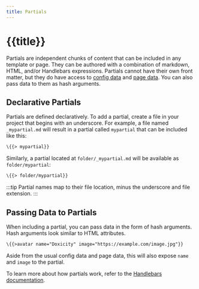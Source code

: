 ```yaml
---
title: Partials
---
```


# {{title}}

Partials are independent chunks of content that can be included in any template or page. They can be authored with a combination of markdown, HTML, and/or Handlebars expressions. Partials cannot have their own front matter, but they do have access to [config data](/config/data.html#config-data) and [page data](/config/data.html#page-data). You can also pass data to them as hash arguments.

## Declarative Partials

Partials are defined declaratively. To add a partial, create a file in your project that begins with an underscore. For example, a file named `_mypartial.md` will result in a partial called `mypartial` that can be included like this:

```hbs
\{{> mypartial}}
```

Similarly, a partial located at `folder/_mypartial.md` will be available as `folder/mypartial`:

```hbs
\{{> folder/mypartial}}
```

:::tip
Partial names map to their file location, minus the underscore and file extension.
:::

## Passing Data to Partials

When including a partial, you can pass data in the form of hash arguments. Hash arguments look similar to HTML attributes.

```hbs
\{{>avatar name="Doxicity" image="https://example.com/image.jpg"}}
```

Aside from the usual config data and page data, this will also expose `name` and `image` to the partial.

To learn more about how partials work, refer to the [Handlebars documentation](https://handlebarsjs.com/guide/partials.html#partials).